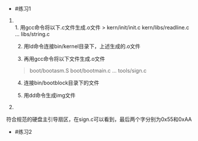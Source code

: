 - #练习1

1. <br>
    1. 用gcc命令将以下.c文件生成.o文件
    > kern/init/init.c
    kern/libs/readline.c
    ...
    libs/string.c

    2. 用ld命令连接bin/kernel目录下，上述生成的.o文件

    3. 再用gcc命令将以下文件生成.o文件
    > boot/bootasm.S
    boot/bootmain.c
    ...
    tools/sign.c

    4. 连接bin/bootblock目录下的文件

    5. 用dd命令生成img文件

2.  <br>
符合规范的硬盘主引导扇区，在sign.c可以看到，最后两个字分别为0x55和0xAA

- #练习2

